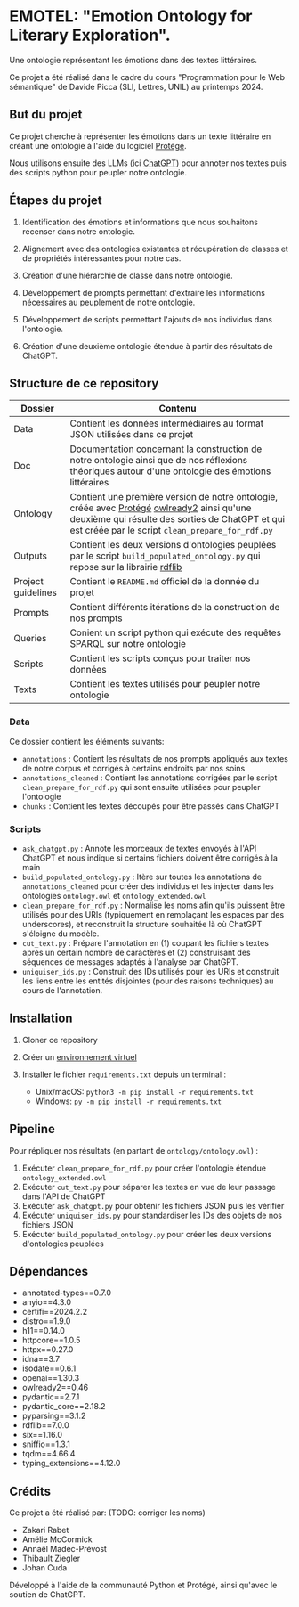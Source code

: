 # EMOTEL: "Emotion Ontology for Literary Exploration".

Une ontologie représentant les émotions dans des textes littéraires.

Ce projet a été réalisé dans le cadre du cours "Programmation pour le Web sémantique" de Davide Picca (SLI, Lettres, UNIL) au printemps 2024.

## But du projet

Ce projet cherche à représenter les émotions dans un texte littéraire en créant une ontologie à l'aide du logiciel [Protégé](https://protege.stanford.edu/).

Nous utilisons ensuite des LLMs (ici [ChatGPT](https://chatgpt.com/)) pour annoter nos textes puis des scripts python pour peupler notre ontologie.

## Étapes du projet

1. Identification des émotions et informations que nous souhaitons recenser dans notre ontologie. 

2. Alignement avec des ontologies existantes et récupération de classes et de propriétés intéressantes pour notre cas.

3. Création d'une hiérarchie de classe dans notre ontologie.

4. Développement de prompts permettant d'extraire les informations nécessaires au peuplement de notre ontologie.

5. Développement de scripts permettant l'ajouts de nos individus dans l'ontologie.

6. Création d'une deuxième ontologie étendue à partir des résultats de ChatGPT.

## Structure de ce repository

| Dossier | Contenu |
|---------|---------|
| Data | Contient les données intermédiaires au format JSON utilisées dans ce projet |
| Doc | Documentation concernant la construction de notre ontologie ainsi que de nos réflexions théoriques autour d'une ontologie des émotions littéraires |
| Ontology | Contient une première version de notre ontologie, créée avec [Protégé](https://protege.stanford.edu/) [owlready2](https://owlready2.readthedocs.io/en/latest/) ainsi qu'une deuxième qui résulte des sorties de ChatGPT et qui est créée par le script `clean_prepare_for_rdf.py`|
| Outputs | Contient les deux versions d'ontologies peuplées par le script `build_populated_ontology.py` qui repose sur la librairie [rdflib](https://rdflib.readthedocs.io/en/stable/) |
| Project guidelines | Contient le `README.md` officiel de la donnée du projet |
| Prompts | Contient différents itérations de la construction de nos prompts |
| Queries | Conient un script python qui exécute des requêtes SPARQL sur notre ontologie |
| Scripts | Contient les scripts conçus pour traiter nos données |
| Texts | Contient les textes utilisés pour peupler notre ontologie |

### Data

Ce dossier contient les éléments suivants:

- `annotations` : Contient les résultats de nos prompts appliqués aux textes de notre corpus et corrigés à certains endroits par nos soins
- `annotations_cleaned` : Contient les annotations corrigées par le script `clean_prepare_for_rdf.py` qui sont ensuite utilisées pour peupler l'ontologie
- `chunks` : Contient les textes découpés pour être passés dans ChatGPT

### Scripts

- `ask_chatgpt.py` : Annote les morceaux de textes envoyés à l'API ChatGPT et nous indique si certains fichiers doivent être corrigés à la main
- `build_populated_ontology.py` : Itère sur toutes les annotations de `annotations_cleaned` pour créer des individus et les injecter dans les ontologies `ontology.owl` et `ontology_extended.owl`
- `clean_prepare_for_rdf.py` : Normalise les noms afin qu'ils puissent être utilisés pour des URIs (typiquement en remplaçant les espaces par des underscores), et reconstruit la structure souhaitée là où ChatGPT s'éloigne du modèle.
- `cut_text.py` : Prépare l'annotation en (1) coupant les fichiers textes après un certain nombre de caractères et (2) construisant des séquences de messages adaptés à l'analyse par ChatGPT.
- `uniquiser_ids.py` : Construit des IDs utilisés pour les URIs et construit les liens entre les entités disjointes (pour des raisons techniques) au cours de l'annotation.

## Installation

1. Cloner ce repository

2. Créer un [environnement virtuel](https://docs.python.org/3/library/venv.html)

3. Installer le fichier `requirements.txt` depuis un terminal :
    - Unix/macOS: `python3 -m pip install -r requirements.txt`
    - Windows: `py -m pip install -r requirements.txt`

## Pipeline

Pour répliquer nos résultats (en partant de `ontology/ontology.owl`) : 

1. Exécuter `clean_prepare_for_rdf.py` pour créer l'ontologie étendue `ontology_extended.owl`
2. Exécuter `cut_text.py` pour séparer les textes en vue de leur passage dans l'API de ChatGPT
3. Exécuter `ask_chatgpt.py` pour obtenir les fichiers JSON puis les vérifier
4. Exécuter `uniquiser_ids.py` pour standardiser les IDs des objets de nos fichiers JSON
5. Exécuter `build_populated_ontology.py` pour créer les deux versions d'ontologies peuplées

## Dépendances

- annotated-types==0.7.0
- anyio==4.3.0
- certifi==2024.2.2
- distro==1.9.0
- h11==0.14.0
- httpcore==1.0.5
- httpx==0.27.0
- idna==3.7
- isodate==0.6.1
- openai==1.30.3
- owlready2==0.46
- pydantic==2.7.1
- pydantic_core==2.18.2
- pyparsing==3.1.2
- rdflib==7.0.0
- six==1.16.0
- sniffio==1.3.1
- tqdm==4.66.4
- typing_extensions==4.12.0

## Crédits

Ce projet a été réalisé par: (TODO: corriger les noms)

- Zakari Rabet
- Amélie McCormick
- Annaël Madec-Prévost
- Thibault Ziegler
- Johan Cuda

Développé à l'aide de la communauté Python et Protégé, ainsi qu'avec le soutien de ChatGPT.
